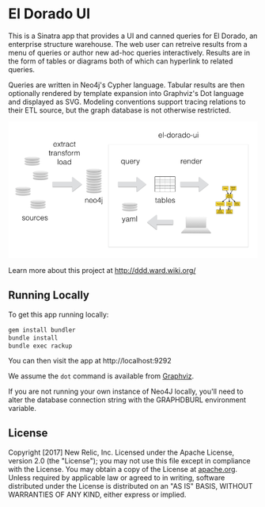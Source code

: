 # El Dorado UI

This is a Sinatra app that provides a UI and canned queries for El Dorado, an enterprise structure warehouse.
The web user can retreive results from a menu of queries or author new ad-hoc queries interactively.
Results are in the form of tables or diagrams both of which can hyperlink to related queries.

Queries are written in Neo4j's Cypher language. Tabular results are then optionally rendered by template expansion into Graphviz's Dot language and displayed as SVG. Modeling conventions support tracing relations to their ETL source, but the graph database is not otherwise restricted.

![system diagram](images/system-diagram.png?raw=true)

Learn more about this project at http://ddd.ward.wiki.org/

## Running Locally

To get this app running locally:

~~~
gem install bundler
bundle install
bundle exec rackup
~~~

You can then visit the app at http://localhost:9292

We assume the `dot` command is available from [Graphviz](http://www.graphviz.org/).

If you are not running your own instance of Neo4J locally, you'll need to alter
the database connection string with the GRAPHDBURL environment variable.

## License

Copyright [2017] New Relic, Inc.  Licensed under the Apache License, version 2.0 (the "License"); you may not use this file except in compliance with the License.  You may obtain a copy of the License at [apache.org](http://www.apache.org/licenses/LICENSE-2.0). Unless required by applicable law or agreed to in writing, software distributed under the License is distributed on an "AS IS" BASIS, WITHOUT WARRANTIES OF ANY KIND, either express or implied. 
